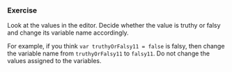 ### Exercise

Look at the values in the editor. Decide whether the value is truthy or falsy and change its variable name accordingly.

For example, if you think `var truthyOrFalsy11 = false` is falsy, then change the variable name from `truthyOrFalsy11` to `falsy11`. Do not change the values assigned to the variables.
